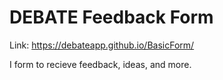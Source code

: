 # DEBATE Feedback Form

Link: https://debateapp.github.io/BasicForm/

I form to recieve feedback, ideas, and more.
